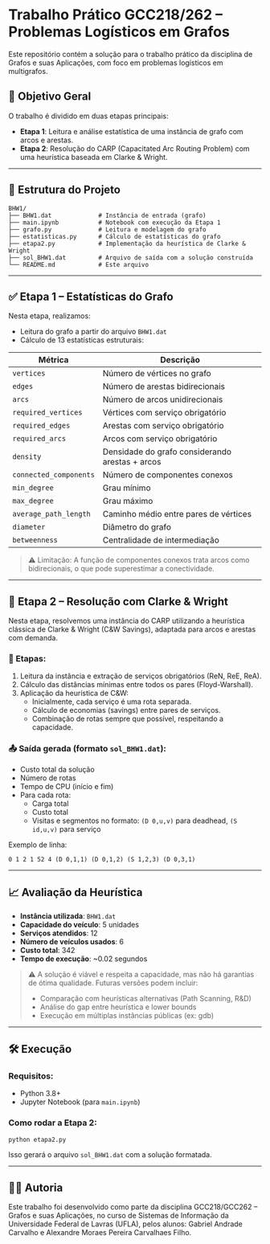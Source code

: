 
# Trabalho Prático GCC218/262 – Problemas Logísticos em Grafos

Este repositório contém a solução para o trabalho prático da disciplina de Grafos e suas Aplicações, com foco em problemas logísticos em multigrafos.

## 📌 Objetivo Geral

O trabalho é dividido em duas etapas principais:

- **Etapa 1**: Leitura e análise estatística de uma instância de grafo com arcos e arestas.
- **Etapa 2**: Resolução do CARP (Capacitated Arc Routing Problem) com uma heurística baseada em Clarke & Wright.

---

## 📁 Estrutura do Projeto

```
BHW1/
├── BHW1.dat             # Instância de entrada (grafo)
├── main.ipynb           # Notebook com execução da Etapa 1
├── grafo.py             # Leitura e modelagem do grafo
├── estatisticas.py      # Cálculo de estatísticas do grafo
├── etapa2.py            # Implementação da heurística de Clarke & Wright
├── sol_BHW1.dat         # Arquivo de saída com a solução construída
└── README.md            # Este arquivo
```

---

## ✅ Etapa 1 – Estatísticas do Grafo

Nesta etapa, realizamos:

- Leitura do grafo a partir do arquivo `BHW1.dat`
- Cálculo de 13 estatísticas estruturais:

| Métrica                | Descrição |
|------------------------|-----------|
| `vertices`             | Número de vértices no grafo |
| `edges`                | Número de arestas bidirecionais |
| `arcs`                 | Número de arcos unidirecionais |
| `required_vertices`    | Vértices com serviço obrigatório |
| `required_edges`       | Arestas com serviço obrigatório |
| `required_arcs`        | Arcos com serviço obrigatório |
| `density`              | Densidade do grafo considerando arestas + arcos |
| `connected_components` | Número de componentes conexos |
| `min_degree`           | Grau mínimo |
| `max_degree`           | Grau máximo |
| `average_path_length`  | Caminho médio entre pares de vértices |
| `diameter`             | Diâmetro do grafo |
| `betweenness`          | Centralidade de intermediação |

> ⚠️ Limitação: A função de componentes conexos trata arcos como bidirecionais, o que pode superestimar a conectividade.

---

## 🚚 Etapa 2 – Resolução com Clarke & Wright

Nesta etapa, resolvemos uma instância do CARP utilizando a heurística clássica de Clarke & Wright (C&W Savings), adaptada para arcos e arestas com demanda.

### 🔁 Etapas:

1. Leitura da instância e extração de serviços obrigatórios (ReN, ReE, ReA).
2. Cálculo das distâncias mínimas entre todos os pares (Floyd-Warshall).
3. Aplicação da heurística de C&W:
   - Inicialmente, cada serviço é uma rota separada.
   - Cálculo de economias (savings) entre pares de serviços.
   - Combinação de rotas sempre que possível, respeitando a capacidade.

### 📤 Saída gerada (formato `sol_BHW1.dat`):

- Custo total da solução
- Número de rotas
- Tempo de CPU (início e fim)
- Para cada rota:
  - Carga total
  - Custo total
  - Visitas e segmentos no formato: `(D 0,u,v)` para deadhead, `(S id,u,v)` para serviço

Exemplo de linha:
```
0 1 2 1 52 4 (D 0,1,1) (D 0,1,2) (S 1,2,3) (D 0,3,1)
```

---

## 📈 Avaliação da Heurística

- **Instância utilizada**: `BHW1.dat`
- **Capacidade do veículo**: 5 unidades
- **Serviços atendidos**: 12
- **Número de veículos usados**: 6
- **Custo total**: 342
- **Tempo de execução**: ~0.02 segundos

> ⚠️ A solução é viável e respeita a capacidade, mas não há garantias de ótima qualidade. Futuras versões podem incluir:
> - Comparação com heurísticas alternativas (Path Scanning, R&D)
> - Análise do gap entre heurística e lower bounds
> - Execução em múltiplas instâncias públicas (ex: gdb)

---

## 🛠️ Execução

### Requisitos:

- Python 3.8+
- Jupyter Notebook (para `main.ipynb`)

### Como rodar a Etapa 2:
```bash
python etapa2.py
```

Isso gerará o arquivo `sol_BHW1.dat` com a solução formatada.

---

## 👨‍💻 Autoria

Este trabalho foi desenvolvido como parte da disciplina GCC218/GCC262 – Grafos e suas Aplicações, no curso de Sistemas de Informação da Universidade Federal de Lavras (UFLA), pelos alunos: Gabriel Andrade Carvalho e Alexandre Moraes Pereira Carvalhaes Filho.
